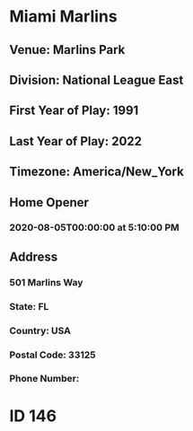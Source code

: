 # Miami Marlins
## Venue: Marlins Park
## Division: National League East
## First Year of Play: 1991
## Last Year of Play: 2022
## Timezone: America/New_York
## Home Opener
### 2020-08-05T00:00:00 at 5:10:00 PM
## Address
### 501 Marlins Way
### State: FL
### Country: USA
### Postal Code: 33125
### Phone Number: 
# ID 146